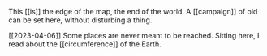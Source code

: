 This [[is]] the edge of the map, the end of the world.
A [[campaign]] of old can be set here, 
without disturbing a thing.

[[2023-04-06]]
Some places are never meant to be reached.
Sitting here, I read about the [[circumference]] of the Earth.
